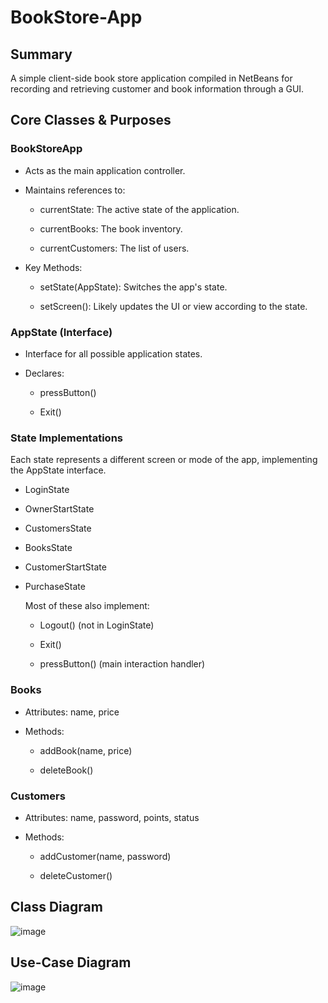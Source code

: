 # BookStore-App

## Summary 

A simple client-side book store application compiled in NetBeans for recording and retrieving customer and book information through a GUI.

## Core Classes & Purposes

### BookStoreApp
- Acts as the main application controller.

- Maintains references to:

  - currentState: The active state of the application.

  - currentBooks: The book inventory.

  - currentCustomers: The list of users.

- Key Methods:

  - setState(AppState): Switches the app's state.

  - setScreen(): Likely updates the UI or view according to the state.

### AppState (Interface)
- Interface for all possible application states.

- Declares:

  - pressButton()

  - Exit()

### State Implementations
Each state represents a different screen or mode of the app, implementing the AppState interface.

- LoginState

- OwnerStartState

- CustomersState

- BooksState

- CustomerStartState

- PurchaseState

  Most of these also implement:

  - Logout() (not in LoginState)

  - Exit()

  - pressButton() (main interaction handler)

### Books
- Attributes: name, price

- Methods:

  - addBook(name, price)

  - deleteBook()

### Customers
- Attributes: name, password, points, status

- Methods:

  - addCustomer(name, password)

  - deleteCustomer()

## Class Diagram

![image](https://github.com/user-attachments/assets/f5b3a782-b8fb-4c22-bd69-a49fe4068019)

## Use-Case Diagram

![image](https://github.com/user-attachments/assets/26c3b6e3-9306-4d69-bcb2-26d8665d2ca5)

